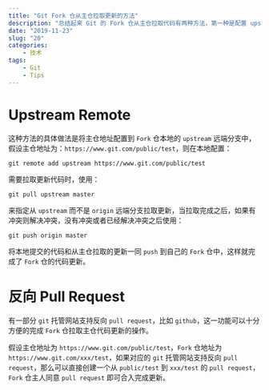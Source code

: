 ```yaml
---
title: "Git Fork 仓从主仓拉取更新的方法"
description: "总结起来 Git 的 Fork 仓从主仓拉取代码有两种方法，第一种是配置 upstream remote，从 upstream 拉取更新，第二种是直接使用反向 pull request 完成。"
date: "2019-11-23"
slug: "20"
categories:
    - 技术
tags:
    - Git
    - Tips
---
```


# Upstream Remote

这种方法的具体做法是将主仓地址配置到 `Fork` 仓本地的 `upstream` 远端分支中，假设主仓地址为：`https://www.git.com/public/test`，则在本地配置：

```
git remote add upstream https://www.git.com/public/test
```

需要拉取更新代码时，使用：

```
git pull upstream master
```

来指定从 `upstream` 而不是 `origin` 远端分支拉取更新，当拉取完成之后，如果有冲突则解决冲突，没有冲突或者已经解决冲突之后使用：

```
git push origin master
```

将本地提交的代码和从主仓拉取的更新一同 `push` 到自己的 `Fork` 仓中，这样就完成了 `Fork` 仓的代码更新。

# 反向 Pull Request

有一部分 `git` 托管网站支持反向 `pull request`，比如 `github`，这一功能可以十分方便的完成 `Fork` 仓拉取主仓代码更新的操作。

假设主仓地址为 `https://www.git.com/public/test`，`Fork` 仓地址为 `https://www.git.com/xxx/test`，如果对应的 `git` 托管网站支持反向 `pull request`，那么可以直接创建一个从 `public/test` 到 `xxx/test` 的 `pull request`，`Fork` 仓主人同意 `pull request` 即可合入完成更新。

